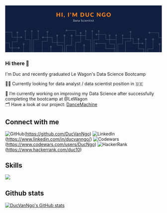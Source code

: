 [![ProfileBanner](banner.png)](https://github.com/ducvanngo)


### Hi there 👋

I'm Duc and recently graduated Le Wagon's Data Science Bootcamp

🕵🏻 Currently looking for data analyst / data scientist position in 🇩🇪

🌱 I’m currently working on improving my Data Science after successfully completing the bootcamp at @LeWagon <br>
🗂 Have a look at our project: [DanceMachine](https://github.com/worldlife92/dancemachine-by-871)

## Connect with me

![GitHub](https://img.shields.io/badge/GitHub-100000?style=for-the-badge&logo=github&logoColor=white)(https://github.com/DucVanNgo) ![LinkedIn](https://img.shields.io/badge/LinkedIn-0077B5?style=for-the-badge&logo=linkedin&logoColor=white)(https://www.linkedin.com/in/ducvanngo/) ![Codewars](https://img.shields.io/badge/Codewars-B1361E?style=for-the-badge&logo=Codewars&logoColor=white)(https://www.codewars.com/users/DucNgo) ![HackerRank](https://img.shields.io/badge/-Hackerrank-2EC866?style=for-the-badge&logo=HackerRank&logoColor=white)(https://www.hackerrank.com/duc10)

## Skills

<p align="left">
  <a href="https://skillicons.dev">
    <img src="https://skillicons.dev/icons?i=py,sqlite,tensorflow,html,heroku,git,gcp,docker,bash" />
  </a>
</p>

## Github stats

[![DucVanNgo's GitHub stats](https://github-readme-stats.vercel.app/api?username=ducvanngo&count_private=true&theme=merko&bg_color=101e3f&title_color=f78620&text_color=FFFFFF)](https://github.com/ducvanngo)
